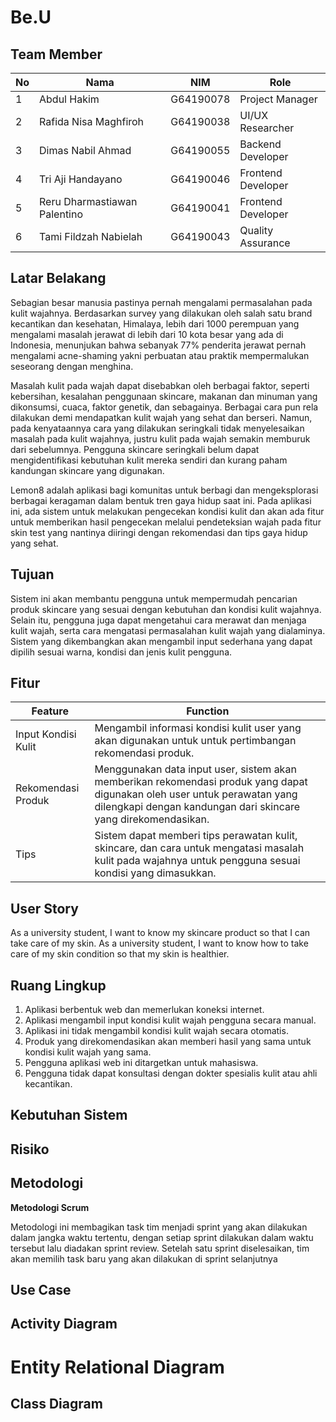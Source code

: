 # Be.U

## Team Member
| No | Nama | NIM | Role |
| --- | --- | --- | --- |
| 1 | Abdul Hakim | G64190078 | Project Manager |
| 2 | Rafida Nisa Maghfiroh | G64190038 | UI/UX Researcher |
| 3 | Dimas Nabil Ahmad | G64190055 | Backend Developer |
| 4 | Tri Aji Handayano | G64190046 | Frontend Developer |
| 5 | Reru Dharmastiawan Palentino | G64190041 | Frontend Developer |
| 6 | Tami Fildzah Nabielah | G64190043 | Quality Assurance |

## Latar Belakang 
Sebagian besar manusia pastinya pernah mengalami permasalahan pada kulit wajahnya. Berdasarkan survey yang dilakukan oleh salah satu brand kecantikan dan kesehatan, Himalaya, lebih dari 1000 perempuan yang mengalami masalah jerawat di lebih dari 10 kota besar yang ada di Indonesia, menunjukan bahwa sebanyak 77% penderita jerawat pernah mengalami acne-shaming yakni perbuatan atau praktik mempermalukan seseorang dengan menghina.

Masalah kulit pada wajah dapat disebabkan oleh berbagai faktor, seperti kebersihan, kesalahan penggunaan skincare, makanan dan minuman yang dikonsumsi, cuaca, faktor genetik, dan sebagainya. Berbagai cara pun rela dilakukan demi mendapatkan kulit wajah yang sehat dan berseri. Namun, pada kenyataannya cara yang dilakukan seringkali tidak menyelesaikan masalah pada kulit wajahnya, justru kulit pada wajah semakin memburuk dari sebelumnya. Pengguna skincare seringkali belum dapat mengidentifikasi kebutuhan kulit mereka sendiri dan kurang paham kandungan skincare yang digunakan. 

Lemon8 adalah aplikasi bagi komunitas untuk berbagi dan mengeksplorasi berbagai keragaman dalam bentuk tren gaya hidup saat ini. Pada aplikasi ini, ada sistem untuk melakukan pengecekan kondisi kulit dan akan ada fitur untuk memberikan hasil pengecekan melalui pendeteksian wajah pada fitur skin test yang nantinya diiringi dengan rekomendasi dan tips gaya hidup yang sehat.

## Tujuan 
Sistem ini akan membantu pengguna untuk mempermudah pencarian produk skincare yang sesuai dengan kebutuhan dan kondisi kulit wajahnya. Selain itu, pengguna juga dapat mengetahui cara merawat dan menjaga kulit wajah, serta cara mengatasi permasalahan kulit wajah yang dialaminya. Sistem yang dikembangkan akan mengambil input sederhana yang dapat dipilih sesuai warna, kondisi dan jenis kulit pengguna.

## Fitur
| Feature | Function |
|---------|----------|
|Input Kondisi Kulit | Mengambil informasi kondisi kulit user yang akan digunakan untuk untuk pertimbangan rekomendasi produk. |
|Rekomendasi Produk | Menggunakan data input user, sistem akan memberikan rekomendasi produk yang dapat digunakan oleh user untuk perawatan yang dilengkapi dengan kandungan dari skincare yang direkomendasikan.|
| Tips | Sistem dapat memberi tips perawatan kulit, skincare, dan cara untuk mengatasi masalah kulit pada wajahnya  untuk pengguna sesuai kondisi yang dimasukkan. | 

## User Story
As a university student, I want to know my skincare product so that I can take care of my skin.
As a university student, I want to know how to take care of my skin condition so that my skin is healthier.

## Ruang Lingkup
1. Aplikasi berbentuk web dan memerlukan koneksi internet.
2. Aplikasi mengambil input kondisi kulit wajah pengguna secara manual.
3. Aplikasi ini tidak mengambil kondisi kulit wajah secara otomatis.
4. Produk yang direkomendasikan akan memberi hasil yang sama untuk kondisi kulit wajah yang sama.
5. Pengguna aplikasi web ini ditargetkan untuk mahasiswa.
6. Pengguna tidak dapat konsultasi dengan dokter spesialis kulit atau ahli kecantikan.

## Kebutuhan Sistem

## Risiko

## Metodologi
**Metodologi Scrum**

Metodologi ini membagikan task tim menjadi sprint yang akan dilakukan dalam jangka waktu tertentu, dengan setiap sprint dilakukan dalam waktu tersebut lalu diadakan sprint review. Setelah satu sprint diselesaikan, tim akan memilih task baru yang akan dilakukan di sprint selanjutnya

## Use Case

## Activity Diagram

# Entity Relational Diagram

## Class Diagram


